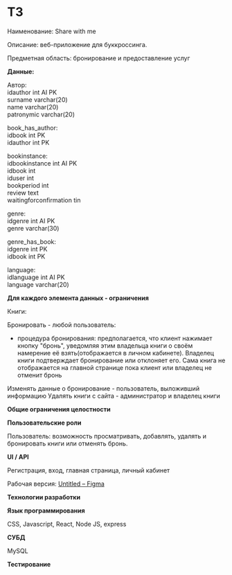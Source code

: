 # ТЗ

Наименование: Share with me 

Описание: веб-приложение для буккроссинга.  

Предметная область: бронирование и предоставление услуг

**Данные:** 

<p class="has-line-data" data-line-start="0" data-line-end="5">Автор:<br>
idauthor int AI PK<br>
surname varchar(20)<br>
name varchar(20)<br>
patronymic varchar(20)</p>
<p class="has-line-data" data-line-start="6" data-line-end="9">book_has_author:<br>
idbook int PK<br>
idauthor int PK</p>
<p class="has-line-data" data-line-start="10" data-line-end="17">bookinstance:<br>
idbookinstance int AI PK<br>
idbook int<br>
iduser int<br>
bookperiod int<br>
review text<br>
waitingforconfirmation tin</p>
<p class="has-line-data" data-line-start="18" data-line-end="21">genre:<br>
idgenre int AI PK<br>
genre varchar(30)</p>
<p class="has-line-data" data-line-start="22" data-line-end="25">genre_has_book:<br>
idgenre int PK<br>
idbook int PK</p>
<p class="has-line-data" data-line-start="26" data-line-end="29">language:<br>
idlanguage int AI PK<br>
language varchar(20)</p>

**Для каждого элемента данных - ограничения** 

Книги:

Бронировать - любой пользователь: 

 - процедура бронирования: предполагается, что клиент нажимает кнопку "бронь", уведомляя этим владельца книги о своём намерение её взять(отображается в личном кабинете). Владелец книги подтверждает бронирование или отклоняет его. Сама книга не отображается на главной странице пока клиент или владелец не отменит бронь

Изменять данные о бронирование - пользователь, выложивший информацию
Удалять книги с сайта - администратор и владелец книги 


**Общие ограничения целостности** 

**Пользовательские роли** 

Пользователь: возможность просматривать, добавлять, удалять и бронировать книги или отменять бронь. 


**UI / API** 

Регистрация, вход, главная страница, личный кабинет

Рабочая версия: [Untitled – Figma](https://www.figma.com/file/4gGHblh6UenNoHoNugYuUj/Untitled?node-id=0%3A1) 

**Технологии разработки** 

**Язык программирования**

CSS, Javascript, React, Node JS, express 

**СУБД** 

MySQL

**Тестирование**
